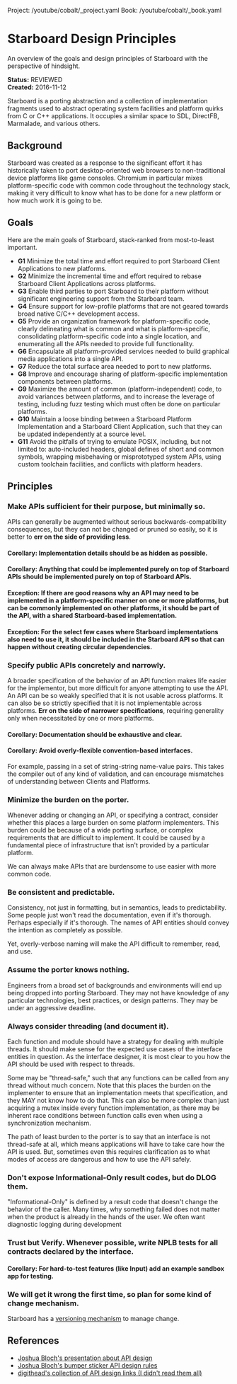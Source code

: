 Project: /youtube/cobalt/_project.yaml
Book: /youtube/cobalt/_book.yaml

# Starboard Design Principles

An overview of the goals and design principles of Starboard with the perspective
of hindsight.

**Status:** REVIEWED\
**Created:** 2016-11-12

Starboard is a porting abstraction and a collection of implementation fragments
used to abstract operating system facilities and platform quirks from C or C++
applications. It occupies a similar space to SDL, DirectFB, Marmalade, and
various others.

## Background

Starboard was created as a response to the significant effort it has
historically taken to port desktop-oriented web browsers to non-traditional
device platforms like game consoles. Chromium in particular mixes
platform-specific code with common code throughout the technology stack, making
it very difficult to know what has to be done for a new platform or how much
work it is going to be.

## Goals

Here are the main goals of Starboard, stack-ranked from most-to-least important.

  * **G1** Minimize the total time and effort required to port Starboard Client
    Applications to new platforms.
  * **G2** Minimize the incremental time and effort required to rebase Starboard
    Client Applications across platforms.
  * **G3** Enable third parties to port Starboard to their platform without
    significant engineering support from the Starboard team.
  * **G4** Ensure support for low-profile platforms that are not geared towards
    broad native C/C++ development access.
  * **G5** Provide an organization framework for platform-specific code, clearly
    delineating what is common and what is platform-specific, consolidating
    platform-specific code into a single location, and enumerating all the APIs
    needed to provide full functionality.
  * **G6** Encapsulate all platform-provided services needed to build graphical
    media applications into a single API.
  * **G7** Reduce the total surface area needed to port to new platforms.
  * **G8** Improve and encourage sharing of platform-specific implementation
    components between platforms.
  * **G9** Maximize the amount of common (platform-independent) code, to avoid
    variances between platforms, and to increase the leverage of testing,
    including fuzz testing which must often be done on particular platforms.
  * **G10** Maintain a loose binding between a Starboard Platform Implementation
    and a Starboard Client Application, such that they can be updated
    independently at a source level.
  * **G11** Avoid the pitfalls of trying to emulate POSIX, including, but not
    limited to: auto-included headers, global defines of short and common
    symbols, wrapping misbehaving or misprototyped system APIs, using custom
    toolchain facilities, and conflicts with platform headers.

## Principles

### Make APIs sufficient for their purpose, but minimally so.

APIs can generally be augmented without serious backwards-compatibility
consequences, but they can not be changed or pruned so easily, so it is better
to **err on the side of providing less**.

#### Corollary: Implementation details should be as hidden as possible.

#### Corollary: Anything that could be implemented purely on top of Starboard APIs should be implemented purely on top of Starboard APIs.

#### Exception: If there are good reasons why an API may need to be implemented in a platform-specific manner on one or more platforms, but can be commonly implemented on other platforms, it should be part of the API, with a shared Starboard-based implementation.

#### Exception: For the select few cases where Starboard implementations also need to use it, it should be included in the Starboard API so that can happen without creating circular dependencies.

### Specify public APIs concretely and narrowly.

A broader specification of the behavior of an API function makes life easier for
the implementor, but more difficult for anyone attempting to use the API. An API
can be so weakly specified that it is not usable across platforms. It can also
be so strictly specified that it is not implementable across platforms. **Err on
the side of narrower specifications**, requiring generality only when
necessitated by one or more platforms.

#### Corollary: Documentation should be exhaustive and clear.

#### Corollary: Avoid overly-flexible convention-based interfaces.

For example, passing in a set of string-string name-value pairs. This takes the
compiler out of any kind of validation, and can encourage mismatches of
understanding between Clients and Platforms.

### Minimize the burden on the porter.

Whenever adding or changing an API, or specifying a contract, consider whether
this places a large burden on some platform implementers. This burden could be
because of a wide porting surface, or complex requirements that are difficult to
implement. It could be caused by a fundamental piece of infrastructure that
isn't provided by a particular platform.

We can always make APIs that are burdensome to use easier with more common code.

### Be consistent and predictable.

Consistency, not just in formatting, but in semantics, leads to
predictability. Some people just won't read the documentation, even if it's
thorough. Perhaps especially if it's thorough. The names of API entities should
convey the intention as completely as possible.

Yet, overly-verbose naming will make the API difficult to remember, read, and
use.

### Assume the porter knows nothing.

Engineers from a broad set of backgrounds and environments will end up being
dropped into porting Starboard. They may not have knowledge of any particular
technologies, best practices, or design patterns. They may be under an
aggressive deadline.

### Always consider threading (and document it).

Each function and module should have a strategy for dealing with multiple
threads. It should make sense for the expected use cases of the interface
entities in question. As the interface designer, it is most clear to you how the
API should be used with respect to threads.

Some may be "thread-safe," such that any functions can be called from any thread
without much concern. Note that this places the burden on the implementer to
ensure that an implementation meets that specification, and they MAY not know
how to do that. This can also be more complex than just acquiring a mutex inside
every function implementation, as there may be inherent race conditions between
function calls even when using a synchronization mechanism.

The path of least burden to the porter is to say that an interface is not
thread-safe at all, which means applications will have to take care how the API
is used. But, sometimes even this requires clarification as to what modes of
access are dangerous and how to use the API safely.

### Don't expose Informational-Only result codes, but do DLOG them.

"Informational-Only" is defined by a result code that doesn't change the
behavior of the caller. Many times, why something failed does not matter when
the product is already in the hands of the user. We often want diagnostic
logging during development

### Trust but Verify. Whenever possible, write NPLB tests for all contracts declared by the interface.

#### Corollary: For hard-to-test features (like Input) add an example sandbox app for testing.

### We will get it wrong the first time, so plan for some kind of change mechanism.

Starboard has a [versioning mechanism](versioning.md) to manage change.

## References
  * [Joshua Bloch's presentation about API design](https://www.youtube.com/watch?v=aAb7hSCtvGw)
  * [Joshua Bloch's bumper sticker API design rules](http://www.infoq.com/articles/API-Design-Joshua-Bloch)
  * [digithead's collection of API design links (I didn't read them all)](http://digitheadslabnotebook.blogspot.com/2010/07/how-to-design-good-apis.html)
